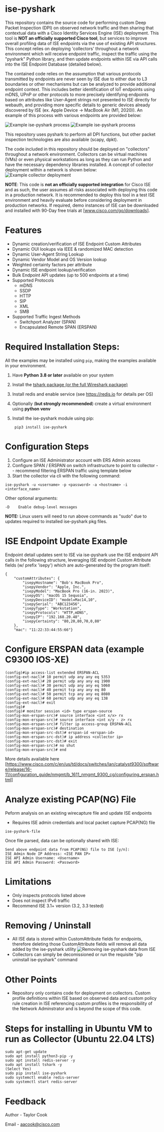 # ise-pyshark
 
This repository contains the source code for performing custom Deep Packet Inspection (DPI) on observed network traffic and then sharing that contextual data with a Cisco Identity Services Engine (ISE) deployment.  This tool is **NOT an officially supported Cisco tool**, but services to improve overall profiling data of ISE endpoints via the use of existing API structures.  This concept relies on deploying 'collectors' throughout a network environment which will receive endpoint traffic, inspect the traffic using the "pyshark" Python library, and then update endpoints within ISE via API calls into the ISE Endpoint Database (detailed below). 

The contained code relies on the assumption that various protocols transmitted by endpoints are never seen by ISE due to either due to L3 boundaries or other mechanisms but can be analyzed to provide additional endpoint context.  This includes better identification of IoT endpoints using mDNS, UPnP or other protocols to more precisely identifying endpoints based on attributes like User-Agent strings not presented to ISE directly for webauth, and providing more specific details to generic devices already discovered by ISE (ex. Apple Device -> MacBook Air (M1, 2020)). An example of this process with various endpoints are provided below:

![Example ise-pyshark process](/img/ise-pyshark-ex1.png "Example ise-pyshark process.")
![Example ise-pyshark process](/img/ise-pyshark-ex2.png "Example ise-pyshark process.")

This repository uses pyshark to perform all DPI functions, but other packet inspection technologies are also available (scapy, dpkt).

The code included in this repository should be deployed on "collectors" throughout a network environment.  Collectors can be virtual machines (VMs) or even physical workstations as long as they can run Python and have the necessary dependency libraries installed.  A concept of collector deployment within a network is shown below:
![Example collector deployment](/img/collectors.png "Example collector deployment.")

**NOTE**: This code is **not an officially supported integration** for Cisco ISE and as such, the user assumes all risks associated with deploying this code in a production network.  It is recommended to deploy this tool in a test ISE environment and heavily evaluate before considering deployment in production networks.  If required, demo instances of ISE can be downloaded and installed with 90-Day free trials at [www.cisco.com/go/downloads].

# Features

- Dynamic creation/verification of ISE Endpoint Custom Attributes
- Dynamic OUI lookups via IEEE & randomized MAC detection
- Dynamic User-Agent String Lookup
- Dynamic Vendor Model and OS Version lookup
- Weighted certainty factors per attribute
- Dynamic ISE endpoint lookup/verification
- Bulk Endpoint API updates (up to 500 endpoints at a time)
- Supported Protocols
  - mDNS
  - SSDP
  - HTTP
  - SIP
  - XML
  - SMB
- Supported Traffic Ingest Methods
  - Switchport Analyzer (SPAN)
  - Encapsulated Remote SPAN (ERSPAN)

# Required Installation Steps:
All the examples may be installed using `pip`, making the examples available in your environment.

1. Have **Python 3.8 or later** available on your system
2. Install the [tshark package (or the full Wireshark package)](https://tshark.dev/setup/install/)
3. Install redis and enable service (see https://redis.io for details per OS)
4. Optionally (**but strongly recommended**) create a virtual environment using **python venv**
5. Install the ise-pyshark module using pip:

        pip3 install ise-pyshark

# Configuration Steps
1. Configure an ISE Administrator account with ERS Admin access
2. Configure SPAN / ERSPAN on switch infrastructure to point to collector -- recommend filtering ERSPAN traffic using template below
3. Start the collector via cli with the following command:
```
ise-pyshark -u <username> -p <password> -a <hostname> -i <interface_name>
```
Other optional arguments:
```
-D    Enable debug-level messages
```
**NOTE:** Linux users will need to run above commands as "sudo" due to updates required to installed ise-pyshark pkg files.

# ISE Endpoint Update Example

Endpoint detail updates sent to ISE via ise-pyshark use the ISE endpoint API calls in the following structure, leveraging ISE endpoint Custom Attribute fields (w/ prefix 'isepy') which are auto-generated by the program itself:
```
{
    "customAttributes": {
        "isepyHostname": "Bob's MacBook Pro", 
        "isepyVendor": "Apple, Inc.", 
        "isepyModel": "MacBook Pro (16-in. 2023)", 
        "isepyOS": "macOS 15 Sequoia", 
        "isepyDeviceID": "model=Mac14,10", 
        "isepySerial": "ABC123456", 
        "isepyType": "Workstation", 
        "isepyProtocols": "HTTP,mDNS", 
        "isepyIP": "192.168.20.48", 
        "isepyCertainty": "80,20,80,70,0,80"
    }, 
    "mac": "11:22:33:44:55:66"}
```
# Configure ERSPAN data (example C9300 IOS-XE)
```
(config)#ip access-list extended ERSPAN-ACL
(config-ext-nacl)# 10 permit udp any any eq 5353
(config-ext-nacl)# 20 permit udp any any eq 1900
(config-ext-nacl)# 30 permit udp any any eq 5060
(config-ext-nacl)# 40 permit tcp any any eq 80
(config-ext-nacl)# 50 permit tcp any any eq 8080
(config-ext-nacl)# 60 permit udp any any eq 138
(config-ext-nacl)# exit
(config)#
(config)# monitor session <id> type erspan-source
(config-mon-erspan-src)# source interface <int x/x> rx
(config-mon-erspan-src)# source interface <int x/y - z> rx
(config-mon-erspan-src)# filter ip access-group ERSPAN-ACL
(config-mon-erspan-src)# destination
(config-mon-erspan-src-dst)# erspan-id <erspan-id>
(config-mon-erspan-src-dst)# ip address <collector ip>
(config-mon-erspan-src-dst)# exit
(config-mon-erspan-src)# no shut
(config-mon-erspan-src)# end
```
More details available here [https://www.cisco.com/c/en/us/td/docs/switches/lan/catalyst9300/software/release/16-11/configuration_guide/nmgmt/b_1611_nmgmt_9300_cg/configuring_erspan.html]

# Analyze existing PCAP(NG) File
Peform analysis on an existing wirecapture file and update ISE endpoints
- Requires ISE admin credentials and local packet capture PCAP(NG) file
```
ise-pyshark-file
```
Once file parsed, data can be optionally shared with ISE:
```
Send above endpoint data from PCAP(NG) file to ISE [y/n]: 
ISE Admin Node IP Address: <ISE PAN IP>
ISE API Admin Username: <Username>
ISE API Admin Password: <Password>
```

# Limitations
- Only inspects protocols listed above
- Does not inspect IPv6 traffic
- Recommend ISE 3.1+ version (3.2, 3.3 tested)

# Removing / Uninstall
- All ISE data is stored within CustomAttribute fields for endpoints, therefore deleting those CustomAttribute fields will remove all data added by the ise-pyshark utility
![Removing ise-pyshark data from ISE](/img/ise-pyshark-delete.png "Removing ise-pyshark data from ISE.")
- Collectors can simply be decomissioned or run the requisite "pip uninstall ise-pyshark" command

# Other Points
- Repository only contains code for deployment on collectors.  Custom profile definitions within ISE based on observed data and custom policy rule creation in ISE referencing custom profiles is the responsibility of the Network Adminstrator and is beyond the scope of this code.

# Steps for installing in Ubuntu VM to run as Collector (Ubuntu 22.04 LTS)
```
sudo apt-get update
sudo apt install python3-pip -y
sudo apt install redis-server -y
sudo apt install tshark -y
(Select Yes)
sudo pip install ise-pyshark
sudo systemctl enable redis-server
sudo systemctl start redis-server
```
# Feedback
Author - Taylor Cook

Email - aacook@cisco.com